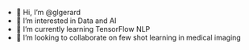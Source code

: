 - 👋 Hi, I’m @glgerard
- 👀 I’m interested in Data and AI
- 🌱 I’m currently learning TensorFlow NLP
- 💞️ I’m looking to collaborate on few shot learning in medical imaging
<!--- - 📫 How to reach me ... --->

<!---
glgerard/glgerard is a ✨ special ✨ repository because its `README.md` (this file) appears on your GitHub profile.
You can click the Preview link to take a look at your changes.
--->
